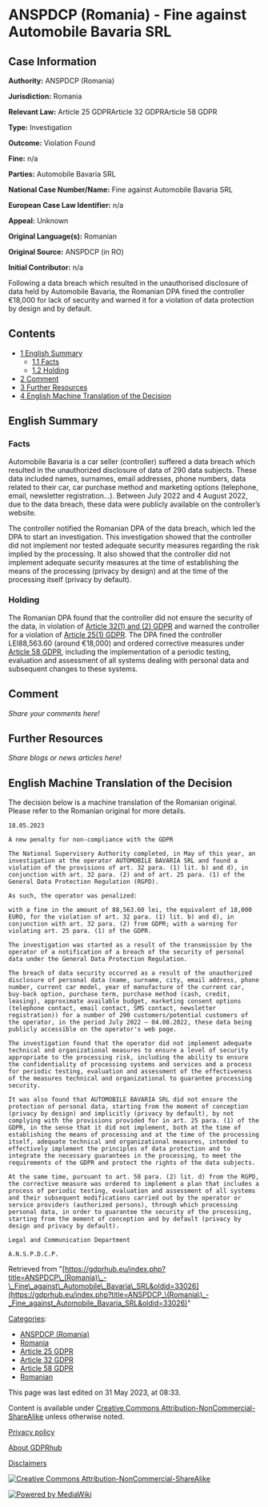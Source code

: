 # ANSPDCP (Romania) - Fine against Automobile Bavaria SRL

## Case Information

**Authority:** ANSPDCP (Romania)

**Jurisdiction:** Romania

**Relevant Law:** Article 25 GDPRArticle 32 GDPRArticle 58 GDPR

**Type:** Investigation

**Outcome:** Violation Found

**Fine:** n/a

**Parties:** Automobile Bavaria SRL

**National Case Number/Name:** Fine against Automobile Bavaria SRL

**European Case Law Identifier:** n/a

**Appeal:** Unknown

**Original Language(s):** Romanian

**Original Source:** ANSPDCP (in RO)

**Initial Contributor:** n/a

Following a data breach which resulted in the unauthorised disclosure of data held by Automobile Bavaria, the Romanian DPA fined the controller €18,000 for lack of security and warned it for a violation of data protection by design and by default.

## Contents

*   [1 English Summary](#English_Summary)
    *   [1.1 Facts](#Facts)
    *   [1.2 Holding](#Holding)
*   [2 Comment](#Comment)
*   [3 Further Resources](#Further_Resources)
*   [4 English Machine Translation of the Decision](#English_Machine_Translation_of_the_Decision)

## English Summary

### Facts

Automobile Bavaria is a car seller (controller) suffered a data breach which resulted in the unauthorized disclosure of data of 290 data subjects. These data included names, surnames, email addresses, phone numbers, data related to their car, car purchase method and marketing options (telephone, email, newsletter registration…). Between July 2022 and 4 August 2022, due to the data breach, these data were publicly available on the controller’s website.

The controller notified the Romanian DPA of the data breach, which led the DPA to start an investigation. This investigation showed that the controller did not implement nor tested adequate security measures regarding the risk implied by the processing. It also showed that the controller did not implement adequate security measures at the time of establishing the means of the processing (privacy by design) and at the time of the processing itself (privacy by default).

### Holding

The Romanian DPA found that the controller did not ensure the security of the data, in violation of [Article 32(1) and (2) GDPR](/index.php?title=Article_32_GDPR "Article 32 GDPR") and warned the controller for a violation of [Article 25(1) GDPR](/index.php?title=Article_25_GDPR#1 "Article 25 GDPR"). The DPA fined the controller LEI88,563.60 (around €18,000) and ordered corrective measures under [Article 58 GDPR](/index.php?title=Article_58_GDPR "Article 58 GDPR"), including the implementation of a periodic testing, evaluation and assessment of all systems dealing with personal data and subsequent changes to these systems.

## Comment

_Share your comments here!_

## Further Resources

_Share blogs or news articles here!_

## English Machine Translation of the Decision

The decision below is a machine translation of the Romanian original. Please refer to the Romanian original for more details.

```
18.05.2023

A new penalty for non-compliance with the GDPR

The National Supervisory Authority completed, in May of this year, an investigation at the operator AUTOMOBILE BAVARIA SRL and found a violation of the provisions of art. 32 para. (1) lit. b) and d), in conjunction with art. 32 para. (2) and of art. 25 para. (1) of the General Data Protection Regulation (RGPD).

As such, the operator was penalized:

with a fine in the amount of 88,563.60 lei, the equivalent of 18,000 EURO, for the violation of art. 32 para. (1) lit. b) and d), in conjunction with art. 32 para. (2) from GDPR; with a warning for violating art. 25 para. (1) of the GDPR.

The investigation was started as a result of the transmission by the operator of a notification of a breach of the security of personal data under the General Data Protection Regulation.

The breach of data security occurred as a result of the unauthorized disclosure of personal data (name, surname, city, email address, phone number, current car model, year of manufacture of the current car, buy-back option, purchase term, purchase method (cash, credit, leasing), approximate available budget, marketing consent options (telephone contact, email contact, SMS contact, newsletter registration)) for a number of 290 customers/potential customers of the operator, in the period July 2022 – 04.08.2022, these data being publicly accessible on the operator's web page.

The investigation found that the operator did not implement adequate technical and organizational measures to ensure a level of security appropriate to the processing risk, including the ability to ensure the confidentiality of processing systems and services and a process for periodic testing, evaluation and assessment of the effectiveness of the measures technical and organizational to guarantee processing security.

It was also found that AUTOMOBILE BAVARIA SRL did not ensure the protection of personal data, starting from the moment of conception (privacy by design) and implicitly (privacy by default), by not complying with the provisions provided for in art. 25 para. (1) of the GDPR, in the sense that it did not implement, both at the time of establishing the means of processing and at the time of the processing itself, adequate technical and organizational measures, intended to effectively implement the principles of data protection and to integrate the necessary guarantees in the processing, to meet the requirements of the GDPR and protect the rights of the data subjects.

At the same time, pursuant to art. 58 para. (2) lit. d) from the RGPD, the corrective measure was ordered to implement a plan that includes a process of periodic testing, evaluation and assessment of all systems and their subsequent modifications carried out by the operator or service providers (authorized persons), through which processing personal data, in order to guarantee the security of the processing, starting from the moment of conception and by default (privacy by design and privacy by default).

Legal and Communication Department

A.N.S.P.D.C.P.

```

Retrieved from "[https://gdprhub.eu/index.php?title=ANSPDCP\_(Romania)\_-\_Fine\_against\_Automobile\_Bavaria\_SRL&oldid=33026](https://gdprhub.eu/index.php?title=ANSPDCP_\(Romania\)_-_Fine_against_Automobile_Bavaria_SRL&oldid=33026)"

[Categories](/index.php?title=Special:Categories "Special:Categories"):

*   [ANSPDCP (Romania)](/index.php?title=Category:ANSPDCP_\(Romania\) "Category:ANSPDCP (Romania)")
*   [Romania](/index.php?title=Category:Romania "Category:Romania")
*   [Article 25 GDPR](/index.php?title=Category:Article_25_GDPR "Category:Article 25 GDPR")
*   [Article 32 GDPR](/index.php?title=Category:Article_32_GDPR "Category:Article 32 GDPR")
*   [Article 58 GDPR](/index.php?title=Category:Article_58_GDPR "Category:Article 58 GDPR")
*   [Romanian](/index.php?title=Category:Romanian "Category:Romanian")

This page was last edited on 31 May 2023, at 08:33.

Content is available under [Creative Commons Attribution-NonCommercial-ShareAlike](https://creativecommons.org/licenses/by-nc-sa/4.0/) unless otherwise noted.

[Privacy policy](/index.php?title=GDPRhub:Privacy_policy)

[About GDPRhub](/index.php?title=GDPRhub:About)

[Disclaimers](/index.php?title=GDPRhub:General_disclaimer)

[![Creative Commons Attribution-NonCommercial-ShareAlike](/resources/assets/licenses/cc-by-nc-sa.png)](https://creativecommons.org/licenses/by-nc-sa/4.0/)

[![Powered by MediaWiki](/resources/assets/poweredby_mediawiki_88x31.png)](https://www.mediawiki.org/)